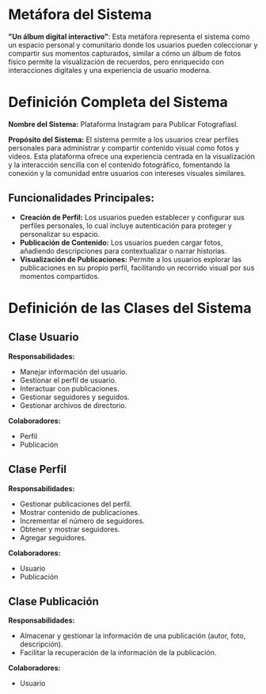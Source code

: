 # Metáfora del Sistema

**"Un álbum digital interactivo"**: Esta metáfora representa el sistema como un espacio personal y comunitario donde los usuarios pueden coleccionar y compartir sus momentos capturados, similar a cómo un álbum de fotos físico permite la visualización de recuerdos, pero enriquecido con interacciones digitales y una experiencia de usuario moderna.

# Definición Completa del Sistema

**Nombre del Sistema:** Plataforma Instagram para Publicar Fotografíasl.

**Propósito del Sistema:**
El sistema permite a los usuarios crear perfiles personales para administrar y compartir contenido visual como fotos y videos. Esta plataforma ofrece una experiencia centrada en la visualización y la interacción sencilla con el contenido fotográfico, fomentando la conexión y la comunidad entre usuarios con intereses visuales similares.

## Funcionalidades Principales:

- **Creación de Perfil:** Los usuarios pueden establecer y configurar sus perfiles personales, lo cual incluye autenticación para proteger y personalizar su espacio.
- **Publicación de Contenido:** Los usuarios pueden cargar  fotos, añadiendo descripciones para contextualizar o narrar historias.
- **Visualización de Publicaciones:** Permite a los usuarios explorar las publicaciones en su propio perfil, facilitando un recorrido visual por sus momentos compartidos.

# Definición de las Clases del Sistema

## Clase Usuario

**Responsabilidades:**
- Manejar información del usuario.
- Gestionar el perfil de usuario.
- Interactuar con publicaciones.
- Gestionar seguidores y seguidos.
- Gestionar archivos de directorio.

**Colaboradores:**
- Perfil
- Publicación

## Clase Perfil

**Responsabilidades:**
- Gestionar publicaciones del perfil.
- Mostrar contenido de publicaciones.
- Incrementar el número de seguidores.
- Obtener y mostrar seguidores.
- Agregar seguidores.

**Colaboradores:**
- Usuario
- Publicación

## Clase Publicación

**Responsabilidades:**
- Almacenar y gestionar la información de una publicación (autor, foto, descripción).
- Facilitar la recuperación de la información de la publicación.

**Colaboradores:**
- Usuario